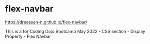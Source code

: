 # flex-navbar

https://dreessen-n.github.io/flex-navbar/

This is a for Coding Dojo Bootcamp May 2022 - CSS section - Display Property - Flex Navbar

